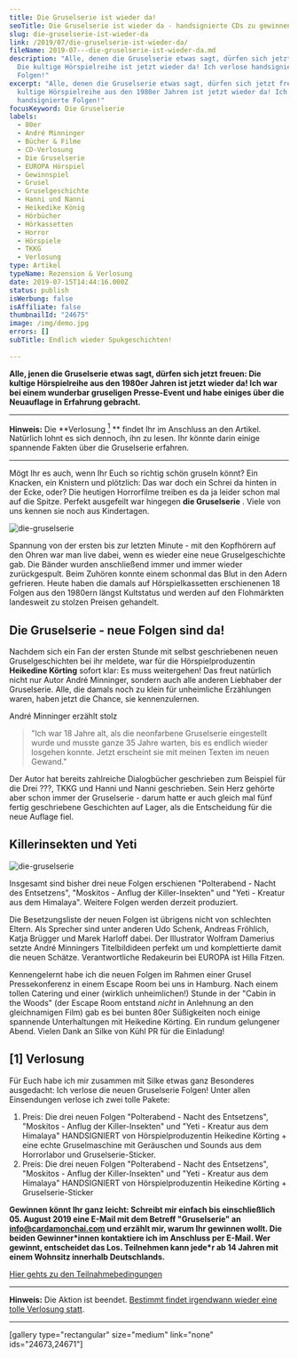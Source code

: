 ```yaml
---
title: Die Gruselserie ist wieder da!
seoTitle: Die Gruselserie ist wieder da - handsignierte CDs zu gewinnen!
slug: die-gruselserie-ist-wieder-da
link: /2019/07/die-gruselserie-ist-wieder-da/
fileName: 2019-07---die-gruselserie-ist-wieder-da.md
description: "Alle, denen die Gruselserie etwas sagt, dürfen sich jetzt freuen:
  Die kultige Hörspielreihe ist jetzt wieder da! Ich verlose handsignierte
  Folgen!"
excerpt: "Alle, denen die Gruselserie etwas sagt, dürfen sich jetzt freuen: Die
  kultige Hörspielreihe aus den 1980er Jahren ist jetzt wieder da! Ich verlose
  handsignierte Folgen!"
focusKeyword: Die Gruselserie
labels:
  - 80er
  - André Minninger
  - Bücher & Filme
  - CD-Verlosung
  - Die Gruselserie
  - EUROPA Hörspiel
  - Gewinnspiel
  - Grusel
  - Gruselgeschichte
  - Hanni und Nanni
  - Heikedike König
  - Hörbücher
  - Hörkassetten
  - Horror
  - Hörspiele
  - TKKG
  - Verlosung
type: Artikel
typeName: Rezension & Verlosung
date: 2019-07-15T14:44:16.000Z
status: publish
isWerbung: false
isAffiliate: false
thumbnailId: "24675"
image: /img/demo.jpg
errors: []
subTitle: Endlich wieder Spukgeschichten!
  
---
```


**Alle, jenen die Gruselserie etwas sagt, dürfen sich jetzt freuen: Die kultige
Hörspielreihe aus den 1980er Jahren ist jetzt wieder da! Ich war bei einem
wunderbar gruseligen Presse-Event und habe einiges über die Neuauflage in
Erfahrung gebracht.**

<hr />

**Hinweis:** Die **Verlosung [<sup>1</sup>](#1) ** findet Ihr im Anschluss an
den Artikel. Natürlich lohnt es sich dennoch, ihn zu lesen. Ihr könnte darin
einige spannende Fakten über die Gruselserie erfahren.

<hr />

Mögt Ihr es auch, wenn Ihr Euch so richtig schön gruseln könnt? Ein Knacken, ein
Knistern und plötzlich: Das war doch ein Schrei da hinten in der Ecke, oder? Die
heutigen Horrorfilme treiben es da ja leider schon mal auf die Spitze. Perfekt
ausgefeilt war hingegen **die Gruselserie** . Viele von uns kennen sie noch aus
Kindertagen.

![die-gruselserie](http://cardamonchai.com/wp-content/uploads/2019/07/2019-07-15-gruselserie-4-400x300.jpg)

Spannung von der ersten bis zur letzten Minute - mit den Kopfhörern auf den
Ohren war man live dabei, wenn es wieder eine neue Gruselgeschichte gab. Die
Bänder wurden anschließend immer und immer wieder zurückgespult. Beim Zuhören
konnte einem schonmal das Blut in den Adern gefrieren. Heute haben die damals
auf Hörspielkassetten erschienenen 18 Folgen aus den 1980ern längst Kultstatus
und werden auf den Flohmärkten landesweit zu stolzen Preisen gehandelt.

## Die Gruselserie - neue Folgen sind da!

Nachdem sich ein Fan der ersten Stunde mit selbst geschriebenen neuen
Gruselgeschichten bei ihr meldete, war für die Hörspielproduzentin **Heikedine
Körting** sofort klar: Es muss weitergehen! Das freut natürlich nicht nur Autor
André Minninger, sondern auch alle anderen Liebhaber der Gruselserie. Alle, die
damals noch zu klein für unheimliche Erzählungen waren, haben jetzt die Chance,
sie kennenzulernen.

André Minninger erzählt stolz

> "Ich war 18 Jahre alt, als die neonfarbene Gruselserie eingestellt wurde und
> musste ganze 35 Jahre warten, bis es endlich wieder losgehen konnte. Jetzt
> erscheint sie mit meinen Texten im neuen Gewand."

Der Autor hat bereits zahlreiche Dialogbücher geschrieben zum Beispiel für die
Drei ???, TKKG und Hanni und Nanni geschrieben. Sein Herz gehörte aber schon
immer der Gruselserie - darum hatte er auch gleich mal fünf fertig geschriebene
Geschichten auf Lager, als die Entscheidung für die neue Auflage fiel.

## Killerinsekten und Yeti

![die-gruselserie](http://cardamonchai.com/wp-content/uploads/2019/07/2019-07-15-gruselserie-2-400x533.jpg)

Insgesamt sind bisher drei neue Folgen erschienen "Polterabend - Nacht des
Entsetzens", "Moskitos - Anflug der Killer-Insekten" und "Yeti - Kreatur aus dem
Himalaya". Weitere Folgen werden derzeit produziert.

Die Besetzungsliste der neuen Folgen ist übrigens nicht von schlechten Eltern.
Als Sprecher sind unter anderen Udo Schenk, Andreas Fröhlich, Katja Brügger und
Marek Harloff dabei. Der Illustrator Wolfram Damerius setzte André Minningers
Titelbildideen perfekt um und komplettierte damit die neuen Schätze.
Verantwortliche Redakeurin bei EUROPA ist Hilla Fitzen.

Kennengelernt habe ich die neuen Folgen im Rahmen einer Grusel Pressekonferenz
in einem Escape Room bei uns in Hamburg. Nach einem tollen Catering und einer
(wirklich unheimlichen!) Stunde in der "Cabin in the Woods" (der Escape Room
entstand _nicht_ in Anlehnung an den gleichnamigen Film) gab es bei bunten 80er
Süßigkeiten noch einige spannende Unterhaltungen mit Heikedine Körting. Ein
rundum gelungener Abend. Vielen Dank an Silke von Kühl PR für die Einladung!

## [1] Verlosung

Für Euch habe ich mir zusammen mit Silke etwas ganz Besonderes ausgedacht: Ich
verlose die neuen Gruselserie Folgen! Unter allen Einsendungen verlose ich zwei
tolle Pakete:

1.  Preis: Die drei neuen Folgen "Polterabend - Nacht des Entsetzens",
    "Moskitos - Anflug der Killer-Insekten" und "Yeti - Kreatur aus dem
    Himalaya" HANDSIGNIERT von Hörspielproduzentin Heikedine Körting + eine
    echte Gruselmaschine mit Geräuschen und Sounds aus dem Horrorlabor und
    Gruselserie-Sticker.
1.  Preis: Die drei neuen Folgen "Polterabend - Nacht des Entsetzens",
    "Moskitos - Anflug der Killer-Insekten" und "Yeti - Kreatur aus dem
    Himalaya" HANDSIGNIERT von Hörspielproduzentin Heikedine Körting +
    Gruselserie-Sticker

**Gewinnen könnt Ihr ganz leicht: Schreibt mir einfach bis einschließlich 05.
August 2019 eine E-Mail mit dem Betreff "Gruselserie" an
[info@cardamonchai.com](mailto:anne.reis@cardamonchai.com) und erzählt mir,
warum Ihr gewinnen wollt. Die beiden Gewinner\*innen kontaktiere ich im
Anschluss per E-Mail. Wer gewinnt, entscheidet das Los. Teilnehmen kann jede\*r
ab 14 Jahren mit einem Wohnsitz innerhalb Deutschlands.**

[Hier gehts zu den Teilnahmebedingungen](/datenschutz/teilnahmebedingungen/)

<hr />

**Hinweis:** Die Aktion ist beendet.
[Bestimmt findet irgendwann wieder eine tolle Verlosung statt](/tag/verlosung/).

<hr />

[gallery type="rectangular" size="medium" link="none" ids="24673,24671"]

  